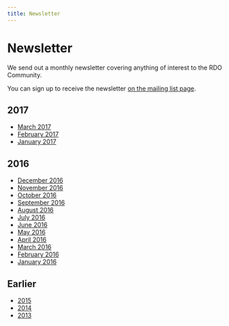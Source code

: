 ```yaml
---
title: Newsletter
---
```


# Newsletter

We send out a monthly newsletter covering anything of interest to the RDO Community.

You can sign up to receive the newsletter [on the mailing list page](http://www.redhat.com/mailman/listinfo/rdo-newsletter).

## 2017

* [March 2017](/newsletter/2017/march)
* [February 2017](/newsletter/2017/february)
* [January 2017](/newsletter/2017/january)

## 2016

*  [December 2016](/newsletter/2016/december)
*  [November 2016](/newsletter/2016/november)
*  [October 2016](/newsletter/2016/october)
*  [September 2016](/newsletter/2016/september)
*  [August 2016](/newsletter/2016/august)
*  [July 2016](/newsletter/2016/july)
*  [June 2016](/newsletter/2016/june)
*  [May 2016](/newsletter/2016/may)
*  [April 2016](/newsletter/2016/april)
*  [March 2016](/newsletter/2016/march)
*  [February 2016](/newsletter/2016/february)
*  [January 2016](/newsletter/2016/january)

## Earlier

* [2015](/newsletter/2015)
* [2014](/newsletter/2014)
* [2013](/newsletter/2013)

